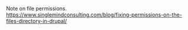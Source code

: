 Note on file permissions.
https://www.singlemindconsulting.com/blog/fixing-permissions-on-the-files-directory-in-drupal/
